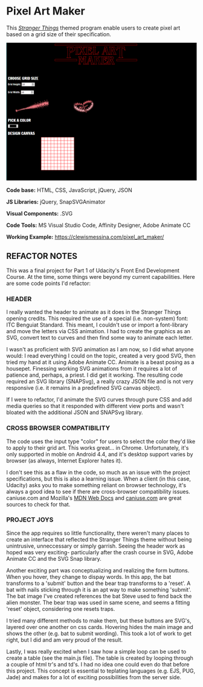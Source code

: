 ﻿
# Pixel Art Maker

This <a href="https://www.netflix.com/title/80057281" target="_blank">*Stranger Things*</a> themed program enable users to create pixel art based on a grid size of their specification.

![](https://raw.githubusercontent.com/CLewisMessina/Udacity_PixelArtMaker/master/pixel_art_maker/img/PAM.png)

**Code base:** HTML, CSS, JavaScript, jQuery, JSON

**JS Libraries:** jQuery, SnapSVGAnimator

**Visual Components:** .SVG

**Code Tools:** MS Visual Studio Code, Affinity Designer, Adobe Animate CC

**Working Example:** https://clewismessina.com/pixel_art_maker/




## REFACTOR NOTES

This was a final project for Part 1 of Udacity's Front End Development Course. At the time, some things were beyond my current capabilities. Here are some code points I'd refactor:

### HEADER
I really wanted the header to animate as it does in the Stranger Things opening credits. This required the use of a special (i.e. non-system) font: ITC Benguiat Standard. This meant, I couldn't use or import a font-library and move the letters via CSS animation. I had to create the graphics as an SVG, convert text to curves and then find some way to animate each letter.

I wasn't as proficient with SVG animation as I am now, so I did what anyone would: I read everything I could on the topic, created a very good SVG, then tried my hand at it using Adobe Animate CC. Animate is a beast posing as a housepet. Finessing working SVG animations from it requires a lot of patience and, perhaps, a priest. I did get it working. The resulting code required an SVG library (SNAPSvg), a really crazy JSON file and is not very responsive (i.e. it remains in a predefined SVG canvas object).

If I were to refactor, I'd animate the SVG curves through pure CSS and add media queries so that it responded with different view ports and wasn't bloated with the additional JSON and SNAPSvg library.


### CROSS BROWSER COMPATIBILITY
The code uses the input type "color" for users to select the color they'd like to apply to their grid art. This works great... in Chrome. Unfortunately, it's only supported in moble on Android 4.4, and it's desktop support varies by browser (as always, Internet Explorer hates it).

I don't see this as a flaw in the code, so much as an issue with the project specifications, but this is also a learning issue. When a client (in this case, Udacity) asks you to make something reliant on browser technology, it's always a good idea to see if there are cross-browser compatibility issues. caniuse.com and Mozilla's <a href="https://developer.mozilla.org/en-US/" target="_blank">MDN Web Docs</a> and <a href="https://caniuse.com/" target="_blank">caniuse.com</a> are great sources to check for that.


### PROJECT JOYS
Since the app requires so little functionality, there weren't many places to create an interface that reflected the Stranger Things theme without being unintrusive, unneccessary or simply garrish. Seeing the header work as hoped was very exciting- particularly after the crash course in SVG, Adobe Animate CC and the SVG Snap library. 

Another exciting part was conceptualizing and realizing the form buttons. When you hover, they change to dispay words. In this app, the bat transforms to a 'submit' button and the bear trap transforms to a 'reset'. A bat with nails sticking through it is an apt way to make something 'submit'. The bat image I've created references the bat Steve used to fend back the alien monster. The bear trap was used in same scene, and seems a fitting 'reset' object, considering one resets traps.

I tried many different methods to make them, but these buttons are SVG's, layered over one another on css cards. Hovering hides the main image and shows the other (e.g. bat to submit wording). This took a lot of work to get right, but I did and am very proud of the result.

Lastly, I was really excited when I saw how a simple loop can be used to create a table (see the main.js file). The table is created by looping through a couple of html tr's and td's. I had no idea one could even do that before this project. This concept is essential to teplating languages (e.g. EJS, PUG, Jade) and makes for a lot of exciting possibilities from the server side. 

